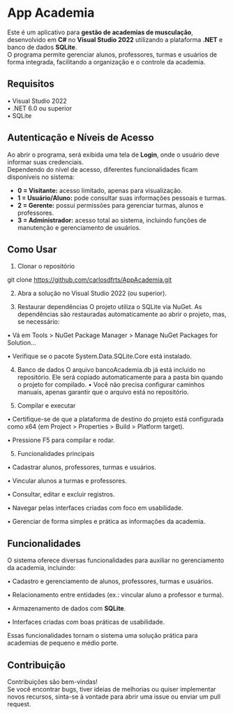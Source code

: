 # App Academia

Este é um aplicativo para **gestão de academias de musculação**, desenvolvido em **C#** no **Visual Studio 2022** utilizando a plataforma **.NET** e banco de dados **SQLite**.  
O programa permite gerenciar alunos, professores, turmas e usuários de forma integrada, facilitando a organização e o controle da academia.

## Requisitos
   • Visual Studio 2022  
   • .NET 6.0 ou superior  
   • SQLite  

## Autenticação e Níveis de Acesso
Ao abrir o programa, será exibida uma tela de **Login**, onde o usuário deve informar suas credenciais.  
Dependendo do nível de acesso, diferentes funcionalidades ficam disponíveis no sistema:

- **0 = Visitante:** acesso limitado, apenas para visualização.  
- **1 = Usuário/Aluno:** pode consultar suas informações pessoais e turmas.  
- **2 = Gerente:** possui permissões para gerenciar turmas, alunos e professores.  
- **3 = Administrador:** acesso total ao sistema, incluindo funções de manutenção e gerenciamento de usuários.  

## Como Usar
1. Clonar o repositório

git clone https://github.com/carlosdfrts/AppAcademia.git

2. Abra a solução no Visual Studio 2022 (ou superior).

3. Restaurar dependências
O projeto utiliza o SQLite via NuGet.
As dependências são restauradas automaticamente ao abrir o projeto, mas, se necessário:

• Vá em Tools > NuGet Package Manager > Manage NuGet Packages for Solution...

• Verifique se o pacote System.Data.SQLite.Core está instalado.

4. Banco de dados
O arquivo bancoAcademia.db já está incluído no repositório.
Ele será copiado automaticamente para a pasta bin quando o projeto for compilado.
• Você não precisa configurar caminhos manuais, apenas garantir que o arquivo está no repositório.

5. Compilar e executar

• Certifique-se de que a plataforma de destino do projeto está configurada como x64 (em Project > Properties > Build > Platform target).

• Pressione F5 para compilar e rodar.

5. Funcionalidades principais

• Cadastrar alunos, professores, turmas e usuários.

• Vincular alunos a turmas e professores.

• Consultar, editar e excluir registros.

• Navegar pelas interfaces criadas com foco em usabilidade.

• Gerenciar de forma simples e prática as informações da academia.

## Funcionalidades

O sistema oferece diversas funcionalidades para auxiliar no gerenciamento da academia, incluindo:

• Cadastro e gerenciamento de alunos, professores, turmas e usuários.  

• Relacionamento entre entidades (ex.: vincular aluno a professor e turma).  

• Armazenamento de dados com **SQLite**.  

• Interfaces criadas com boas práticas de usabilidade.  

Essas funcionalidades tornam o sistema uma solução prática para academias de pequeno e médio porte.

## Contribuição

Contribuições são bem-vindas!  
Se você encontrar bugs, tiver ideias de melhorias ou quiser implementar novos recursos, sinta-se à vontade para abrir uma issue ou enviar um pull request.
